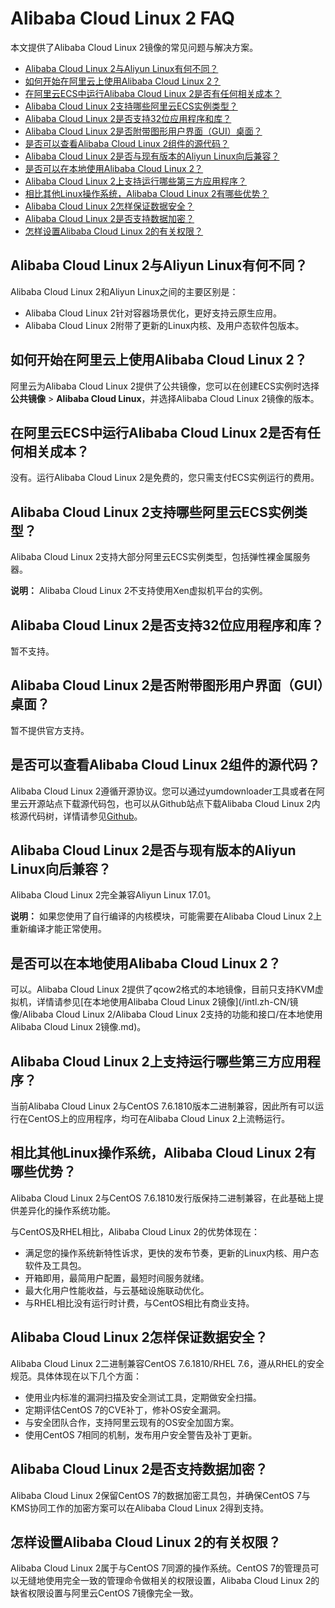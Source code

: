 # Alibaba Cloud Linux 2 FAQ

本文提供了Alibaba Cloud Linux 2镜像的常见问题与解决方案。

-   [Alibaba Cloud Linux 2与Aliyun Linux有何不同？](#section_imn_fim_626)
-   [如何开始在阿里云上使用Alibaba Cloud Linux 2？](#section_ih8_6n8_aty)
-   [在阿里云ECS中运行Alibaba Cloud Linux 2是否有任何相关成本？](#section_7na_hla_jpe)
-   [Alibaba Cloud Linux 2支持哪些阿里云ECS实例类型？](#section_dja_kr5_fuo)
-   [Alibaba Cloud Linux 2是否支持32位应用程序和库？](#section_esh_mwl_ir7)
-   [Alibaba Cloud Linux 2是否附带图形用户界面（GUI）桌面？](#section_o24_dn0_rae)
-   [是否可以查看Alibaba Cloud Linux 2组件的源代码？](#section_wtr_xdj_ktn)
-   [Alibaba Cloud Linux 2是否与现有版本的Aliyun Linux向后兼容？](#section_a7h_hcy_6ps)
-   [是否可以在本地使用Alibaba Cloud Linux 2？](#section_2go_rnh_810)
-   [Alibaba Cloud Linux 2上支持运行哪些第三方应用程序？](#section_37f_kfg_e2f)
-   [相比其他Linux操作系统，Alibaba Cloud Linux 2有哪些优势？](#section_0hi_2xq_mb4)
-   [Alibaba Cloud Linux 2怎样保证数据安全？](#section_2gz_az0_nd6)
-   [Alibaba Cloud Linux 2是否支持数据加密？](#section_dn9_qtz_eoz)
-   [怎样设置Alibaba Cloud Linux 2的有关权限？](#section_z2y_011_tl5)

## Alibaba Cloud Linux 2与Aliyun Linux有何不同？

Alibaba Cloud Linux 2和Aliyun Linux之间的主要区别是：

-   Alibaba Cloud Linux 2针对容器场景优化，更好支持云原生应用。
-   Alibaba Cloud Linux 2附带了更新的Linux内核、及用户态软件包版本。

## 如何开始在阿里云上使用Alibaba Cloud Linux 2？

阿里云为Alibaba Cloud Linux 2提供了公共镜像，您可以在创建ECS实例时选择**公共镜像** \> **Alibaba Cloud Linux**，并选择Alibaba Cloud Linux 2镜像的版本。

## 在阿里云ECS中运行Alibaba Cloud Linux 2是否有任何相关成本？

没有。运行Alibaba Cloud Linux 2是免费的，您只需支付ECS实例运行的费用。

## Alibaba Cloud Linux 2支持哪些阿里云ECS实例类型？

Alibaba Cloud Linux 2支持大部分阿里云ECS实例类型，包括弹性裸金属服务器。

**说明：** Alibaba Cloud Linux 2不支持使用Xen虚拟机平台的实例。

## Alibaba Cloud Linux 2是否支持32位应用程序和库？

暂不支持。

## Alibaba Cloud Linux 2是否附带图形用户界面（GUI）桌面？

暂不提供官方支持。

## 是否可以查看Alibaba Cloud Linux 2组件的源代码？

Alibaba Cloud Linux 2遵循开源协议。您可以通过yumdownloader工具或者在阿里云开源站点下载源代码包，也可以从Github站点下载Alibaba Cloud Linux 2内核源代码树，详情请参见[Github](https://github.com/alibaba/cloud-kernel)。

## Alibaba Cloud Linux 2是否与现有版本的Aliyun Linux向后兼容？

Alibaba Cloud Linux 2完全兼容Aliyun Linux 17.01。

**说明：** 如果您使用了自行编译的内核模块，可能需要在Alibaba Cloud Linux 2上重新编译才能正常使用。

## 是否可以在本地使用Alibaba Cloud Linux 2？

可以。Alibaba Cloud Linux 2提供了qcow2格式的本地镜像，目前只支持KVM虚拟机，详情请参见[在本地使用Alibaba Cloud Linux 2镜像](/intl.zh-CN/镜像/Alibaba Cloud Linux 2/Alibaba Cloud Linux 2支持的功能和接口/在本地使用Alibaba Cloud Linux 2镜像.md)。

## Alibaba Cloud Linux 2上支持运行哪些第三方应用程序？

当前Alibaba Cloud Linux 2与CentOS 7.6.1810版本二进制兼容，因此所有可以运行在CentOS上的应用程序，均可在Alibaba Cloud Linux 2上流畅运行。

## 相比其他Linux操作系统，Alibaba Cloud Linux 2有哪些优势？

Alibaba Cloud Linux 2与CentOS 7.6.1810发行版保持二进制兼容，在此基础上提供差异化的操作系统功能。

与CentOS及RHEL相比，Alibaba Cloud Linux 2的优势体现在：

-   满足您的操作系统新特性诉求，更快的发布节奏，更新的Linux内核、用户态软件及工具包。
-   开箱即用，最简用户配置，最短时间服务就绪。
-   最大化用户性能收益，与云基础设施联动优化。
-   与RHEL相比没有运行时计费，与CentOS相比有商业支持。

## Alibaba Cloud Linux 2怎样保证数据安全？

Alibaba Cloud Linux 2二进制兼容CentOS 7.6.1810/RHEL 7.6，遵从RHEL的安全规范。具体体现在以下几个方面：

-   使用业内标准的漏洞扫描及安全测试工具，定期做安全扫描。
-   定期评估CentOS 7的CVE补丁，修补OS安全漏洞。
-   与安全团队合作，支持阿里云现有的OS安全加固方案。
-   使用CentOS 7相同的机制，发布用户安全警告及补丁更新。

## Alibaba Cloud Linux 2是否支持数据加密？

Alibaba Cloud Linux 2保留CentOS 7的数据加密工具包，并确保CentOS 7与KMS协同工作的加密方案可以在Alibaba Cloud Linux 2得到支持。

## 怎样设置Alibaba Cloud Linux 2的有关权限？

Alibaba Cloud Linux 2属于与CentOS 7同源的操作系统。CentOS 7的管理员可以无缝地使用完全一致的管理命令做相关的权限设置，Alibaba Cloud Linux 2的缺省权限设置与阿里云CentOS 7镜像完全一致。

